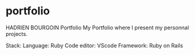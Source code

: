 # portfolio
HADRIEN BOURGOIN Portfolio
My Portfolio where I present my personnal projects.

Stack:
Language: Ruby
Code editor: VScode
Framework: Ruby on Rails
